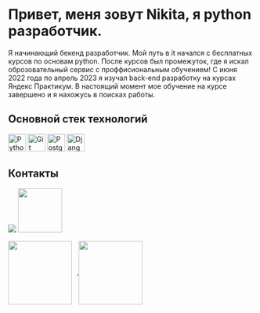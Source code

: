  Привет, меня зовут Nikita, я python разработчик.
=======================

Я начинающий бекенд разработчик. Мой путь в it начался с бесплатных курсов по основам python. После курсов был промежуток, где я искал оброзовательный сервис с проффисиональным обучением! С июня 2022 года по апрель 2023 я изучал back-end разработку на курсах Яндекс Практикум. В настоящий момент мое обучение на курсе завершено и я нахожусь в поисках работы.

## Основной стек технологий
<p align="left">
<a href="https://www.python.org/" target="_blank" rel="noreferrer"><img src="https://raw.githubusercontent.com/danielcranney/readme-generator/main/public/icons/skills/python-colored.svg" width="36" height="36" alt="Python" /></a>
<a href="https://git-scm.com/" target="_blank" rel="noreferrer"><img src="https://raw.githubusercontent.com/danielcranney/readme-generator/main/public/icons/skills/git-colored.svg" width="36" height="36" alt="Git" /></a>
<a href="https://www.postgresql.org/" target="_blank" rel="noreferrer"><img src="https://raw.githubusercontent.com/danielcranney/readme-generator/main/public/icons/skills/postgresql-colored.svg" width="36" height="36" alt="PostgreSQL" /></a>
<a href="https://www.djangoproject.com/" target="_blank" rel="noreferrer"><img src="https://raw.githubusercontent.com/danielcranney/readme-generator/main/public/icons/skills/django-colored.svg" width="36" height="36" alt="Django" /></a>
</p>

## Контакты
[<img src="./svg/telegram.svg">](https://t.me/nnkick)
[<img src="./svg/gmail.svg" width="90px" height="90px">](mailto:nikitaloskutov18@gmail.com) 

<div>
<a href="https://github-readme-stats.vercel.app/api?username=ragecodemode&hide=contribs&show_icons=true&theme=dark">
  <img  align="center" height="130" style="margin-right: 10px" src="https://github-readme-stats.vercel.app/api?username=nikitaloskutov18&hide=contribs&show_icons=true&theme=dark" />
</a>
<a href="https://github-readme-stats.vercel.app/api/top-langs/?username=ragecodemode&layout=compact&theme=dark">
  <img align="center" height="130" src="https://github-readme-stats.vercel.app/api/top-langs/?username=ragecodemode&layout=compact&theme=dark" />
</a>
</div>
